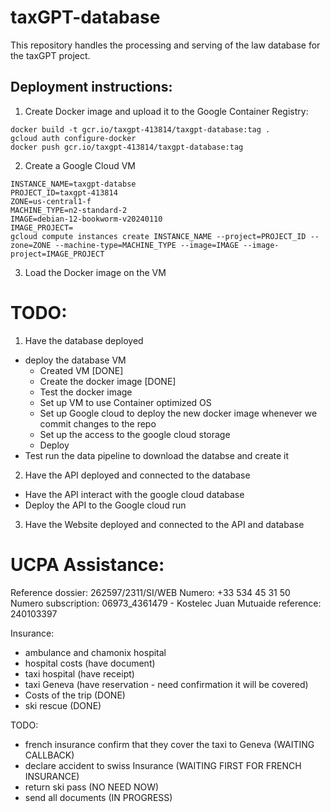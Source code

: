 # taxGPT-database

This repository handles the processing and serving of the law database for the taxGPT project.

## Deployment instructions:

1. Create Docker image and upload it to the Google Container Registry:
```
docker build -t gcr.io/taxgpt-413814/taxgpt-database:tag .
gcloud auth configure-docker
docker push gcr.io/taxgpt-413814/taxgpt-database:tag
```
2. Create a Google Cloud VM
```
INSTANCE_NAME=taxgpt-databse
PROJECT_ID=taxgpt-413814
ZONE=us-central1-f
MACHINE_TYPE=n2-standard-2
IMAGE=debian-12-bookworm-v20240110
IMAGE_PROJECT=
gcloud compute instances create INSTANCE_NAME --project=PROJECT_ID --zone=ZONE --machine-type=MACHINE_TYPE --image=IMAGE --image-project=IMAGE_PROJECT
```
3. Load the Docker image on the VM







# TODO:
1. Have the database deployed
- deploy the database VM
    - Created VM [DONE]
    - Create the docker image  [DONE]
    - Test the docker image
    - Set up VM to use Container optimized OS
    - Set up Google cloud to deploy the new docker image whenever we commit changes to the repo
    - Set up the access to the google cloud storage
    - Deploy
- Test run the data pipeline to download the databse and create it

2. Have the API deployed and connected to the database
- Have the API interact with the google cloud database
- Deploy the API to the Google cloud run

3. Have the Website deployed and connected to the API and database


# UCPA Assistance:
Reference dossier: 262597/2311/SI/WEB
Numero: +33 534 45 31 50
Numero subscription: 06973_4361479 - Kostelec Juan
Mutuaide reference: 240103397


Insurance:
- ambulance and chamonix hospital
- hospital costs (have document)
- taxi hospital  (have receipt)
- taxi Geneva  (have reservation - need confirmation it will be covered)
- Costs of the trip (DONE)
- ski rescue  (DONE)

TODO: 
- french insurance confirm that they cover the taxi to Geneva (WAITING CALLBACK)
- declare accident to swiss Insurance (WAITING FIRST FOR FRENCH INSURANCE)
- return ski pass (NO NEED NOW)
- send all documents (IN PROGRESS)

